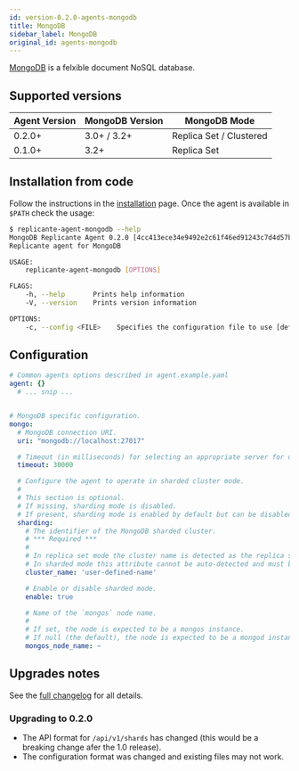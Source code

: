 ```yaml
---
id: version-0.2.0-agents-mongodb
title: MongoDB
sidebar_label: MongoDB
original_id: agents-mongodb
---
```


[MongoDB](https://www.mongodb.com/) is a felxible document NoSQL database.


## Supported versions
| Agent Version | MongoDB Version | MongoDB Mode            |
| ------------- | --------------- | ----------------------- |
| 0.2.0+        | 3.0+ / 3.2+     | Replica Set / Clustered |
| 0.1.0+        | 3.2+            | Replica Set             |


## Installation from code
Follow the instructions in the [installation](intro-install.md) page.
Once the agent is available in `$PATH` check the usage:

```bash
$ replicante-agent-mongodb --help
MongoDB Replicante Agent 0.2.0 [4cc413ece34e9492e2c61f46ed91243c7d4d57b4; working directory tainted]
Replicante agent for MongoDB

USAGE:
    replicante-agent-mongodb [OPTIONS]

FLAGS:
    -h, --help       Prints help information
    -V, --version    Prints version information

OPTIONS:
    -c, --config <FILE>    Specifies the configuration file to use [default: agent-mongodb.yaml]
```


## Configuration
```yaml
# Common agents options described in agent.example.yaml
agent: {}
  # ... snip ...


# MongoDB specific configuration.
mongo:
  # MongoDB connection URI.
  uri: "mongodb://localhost:27017"

  # Timeout (in milliseconds) for selecting an appropriate server for operations.
  timeout: 30000

  # Configure the agent to operate in sharded cluster mode.
  #
  # This section is optional.
  # If missing, sharding mode is disabled.
  # If present, sharding mode is enabled by default but can be disabled.
  sharding:
    # The identifier of the MongoDB sharded cluster.
    # *** Required ***
    #
    # In replica set mode the cluster name is detected as the replica set.
    # In sharded mode this attribute cannot be auto-detected and must be specified.
    cluster_name: 'user-defined-name'

    # Enable or disable sharded mode.
    enable: true

    # Name of the `mongos` node name.
    #
    # If set, the node is expected to be a mongos instance.
    # If null (the default), the node is expected to be a mongod instance.
    mongos_node_name: ~
```


## Upgrades notes
See the [full changelog](https://github.com/replicante-io/agents/blob/master/mongodb/CHANGELOG.md)
for all details.

### Upgrading to 0.2.0
- The API format for `/api/v1/shards` has changed (this would be a breaking change afer the 1.0 release).
- The configuration format was changed and existing files may not work.
